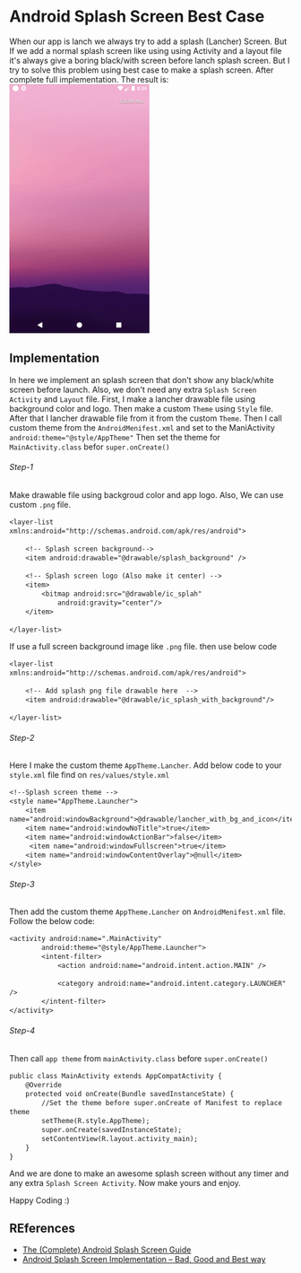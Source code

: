 # Android Splash Screen Best Case
When our app is lanch we always try to add a splash (Lancher) Screen. But If we add a normal splash screen like using using Activity and a layout file 
it's always give a boring black/with screen before lanch splash screen. But I try to solve this problem using best case to make a splash screen.
After complete full implementation. The result is: 
<img src="https://github.com/SmdNayan/AndroidSplashScreenBestWay/blob/master/data/example.gif" width="250" height="444" />

## Implementation
In here we implement an splash screen that don't show any black/white screen before launch. Also, we don't need any extra `Splash Screen Activity` and `Layout` file.
First, I make a lancher drawable file using background color and logo. Then make a custom `Theme` using `Style` file. 
After that I lancher drawable file from it from the custom `Theme`. Then I call custom theme from the `AndroidMenifest.xml` and set to the ManiActivity `android:theme="@style/AppTheme"`
Then set the theme for `MainActivity.class` befor `super.onCreate()`

###### Step-1
Make drawable file using backgroud color and app logo. Also, We can use custom `.png` file.

```
<layer-list xmlns:android="http://schemas.android.com/apk/res/android">

    <!-- Splash screen background-->
    <item android:drawable="@drawable/splash_background" />

    <!-- Splash screen logo (Also make it center) -->
    <item>
        <bitmap android:src="@drawable/ic_splah"
            android:gravity="center"/>
    </item>

</layer-list>
```

If use a full screen background image like `.png` file. then use below code 
```
<layer-list xmlns:android="http://schemas.android.com/apk/res/android">

    <!-- Add splash png file drawable here  -->
    <item android:drawable="@drawable/ic_splash_with_background"/>

</layer-list>
```

###### Step-2
Here I make the custom theme `AppTheme.Lancher`. Add below code to your `style.xml` file find on `res/values/style.xml`
```
<!--Splash screen theme -->
<style name="AppTheme.Launcher">
    <item name="android:windowBackground">@drawable/lancher_with_bg_and_icon</item>
    <item name="android:windowNoTitle">true</item>
    <item name="android:windowActionBar">false</item>
     <item name="android:windowFullscreen">true</item>
    <item name="android:windowContentOverlay">@null</item>
</style>
```

###### Step-3 
Then add the custom theme `AppTheme.Lancher` on `AndroidMenifest.xml` file. Follow the below code:
```
<activity android:name=".MainActivity"
        android:theme="@style/AppTheme.Launcher">
        <intent-filter>
            <action android:name="android.intent.action.MAIN" />

            <category android:name="android.intent.category.LAUNCHER" />
        </intent-filter>
</activity>
```

###### Step-4
Then call `app theme` from `mainActivity.class` before `super.onCreate()` 
```
public class MainActivity extends AppCompatActivity {
    @Override
    protected void onCreate(Bundle savedInstanceState) {
        //Set the theme before super.onCreate of Manifest to replace theme
        setTheme(R.style.AppTheme);
        super.onCreate(savedInstanceState);
        setContentView(R.layout.activity_main);
    }
}
```

And we are done to make an awesome splash screen without any timer and any extra `Splash Screen Activity`.
Now make yours and enjoy.

Happy Coding :)

## REferences 
- [The (Complete) Android Splash Screen Guide](https://android.jlelse.eu/the-complete-android-splash-screen-guide-c7db82bce565) 
- [Android Splash Screen Implementation – Bad, Good and Best way](https://hellohasan.com/2018/07/24/android-splash-screen-bad-good-best-right-way/)
 